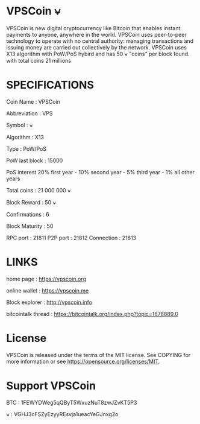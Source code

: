 VPSCoin ⍱
=======
VPSCoin is new digital cryptocurrency like Bitcoin that enables instant payments to anyone, anywhere in the world. VPSCoin uses peer-to-peer technology to operate with no central authority: managing transactions and issuing money are carried out collectively by the network. VPSCoin uses X13 algorithm with PoW/PoS hybird and has 50 ⍱ "coins" per block found. with total coins 21 millions

SPECIFICATIONS
=======

Coin Name : VPSCoin

Abbreviation : VPS

Symbol : ⍱

Algorithm : X13

Type : PoW/PoS

PoW last block : 15000

PoS interest 20% first year - 10% second year - 5% third year - 1% all other years

Total coins : 21 000 000 ⍱

Block Reward : 50 ⍱

Confirmations : 6

Block Maturity : 50

RPC port : 21811  P2P port : 21812  Connection : 21813 



LINKS
=======

home page : https://vpscoin.org

online wallet : https://vpscoin.me 

Block explorer : http://vpscoin.info

bitcointalk thread : https://bitcointalk.org/index.php?topic=1678889.0


License
=======
VPSCoin is released under the terms of the MIT license. See COPYING for more information or see https://opensource.org/licenses/MIT.


Support VPSCoin
=======

BTC : 1FEWYDWeg5qQByT5WxuzNuT8zwJZvKT5P3

⍱ : VGHJ3cFSZyEzyyREsvja1ueacYeGJnxg2o

